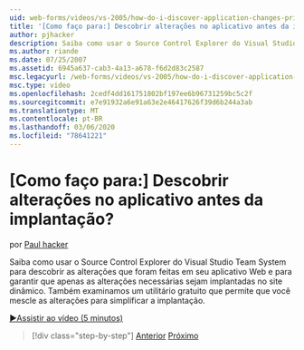 ```yaml
---
uid: web-forms/videos/vs-2005/how-do-i-discover-application-changes-prior-to-deployment
title: '[Como faço para:] Descobrir alterações no aplicativo antes da implantação? | Microsoft Docs'
author: pjhacker
description: Saiba como usar o Source Control Explorer do Visual Studio Team System para descobrir as alterações que foram feitas em seu aplicativo Web e para ensur...
ms.author: riande
ms.date: 07/25/2007
ms.assetid: 6945a637-cab3-4a13-a678-f6d2d83c2587
msc.legacyurl: /web-forms/videos/vs-2005/how-do-i-discover-application-changes-prior-to-deployment
msc.type: video
ms.openlocfilehash: 2cedf4dd161751802bf197ee6b96731259bc5c2f
ms.sourcegitcommit: e7e91932a6e91a63e2e46417626f39d6b244a3ab
ms.translationtype: MT
ms.contentlocale: pt-BR
ms.lasthandoff: 03/06/2020
ms.locfileid: "78641221"
---
```

# <a name="how-do-i-discover-application-changes-prior-to-deployment"></a>[Como faço para:] Descobrir alterações no aplicativo antes da implantação?

por [Paul hacker](https://github.com/pjhacker)

Saiba como usar o Source Control Explorer do Visual Studio Team System para descobrir as alterações que foram feitas em seu aplicativo Web e para garantir que apenas as alterações necessárias sejam implantadas no site dinâmico. Também examinamos um utilitário gratuito que permite que você mescle as alterações para simplificar a implantação.

[&#9654;Assistir ao vídeo (5 minutos)](https://channel9.msdn.com/Blogs/ASP-NET-Site-Videos/how-do-i-discover-application-changes-prior-to-deployment)

> [!div class="step-by-step"]
> [Anterior](how-do-i-publish-and-analyze-test-results.md)
> [Próximo](how-do-i-implement-continuous-integration-with-team-foundation.md)
